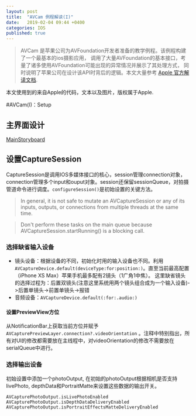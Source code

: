 ```yaml
---
layout: post
title:  "AVCam 例程解读(I)"
date:   2019-02-04 09:44 +0400
categories: IOS
published: true
---
```


>AVCam 是苹果公司为AVFoundation开发者准备的教学例程。该例程构建了一个最基本的ios摄影应用，
调用了大量AVFoundation的基本接口，考量了诸多使用AVFoundation可能出现的异常情况并展示了其处理方式，
同时说明了苹果公司在设计该API时背后的逻辑。本文大量参考
[Apple 官方解读文档](https://developer.apple.com/documentation/avfoundation/cameras_and_media_capture/avcam_building_a_camera_app).

本文使用到的来自Apple的代码，文本以及图片，版权属于Apple.

#AVCam(I)：Setup

## 主界面设计
[MainStoryboard](/_posts/assets/avcam/mainstoryboard.png)

## 设置CaptureSession
CaptureSession是调用IOS多媒体接口的核心，session管理connection对象，connection管理多个input和ouput对象。session还保留sessionQueue，对拍摄管道命令进行调度。`configureSession()`是初始设置的关键方法。

> In general, it is not safe to mutate an AVCaptureSession or any of its inputs, outputs, or connections from multiple threads at the same time.

> Don't perform these tasks on the main queue because AVCaptureSession.startRunning() is a blocking call.

### 选择缺省输入设备
- 镜头设备：根据设备的不同，初始化时用的输入设备也不同。利用`AVCaptureDevice.default(deviceType:for:position:)`。直至当前最高配置（iPhone XS Max）苹果手机最多配有2镜头（1广角1中焦）。
这里缺省镜头的选择过程为：后置双镜头(注意这里系统用两个镜头组合成为一个输入设备)->后置单镜头->前置单镜头->报错
- 音频设备：`AVCaptureDevice.default(:for:.audio:)`


#### 设置PreviewView方位
从NotificationBar上获取当前方位并赋予`AVCapturePreviewLayer.connection?.videoOrientation`
。注释中特别指出，所有对UI的修改都需要放在主线程中，对videoOrientation的修改不需要放在serialQueue中进行。


### 选择输出设备
初始设置中添加一个photoOutput, 在初始的photoOutput根据相机是否支持livePhoto, depthData和PortraitMatte来设置这些数据的输出开关。
```
AVCapturePhotoOutput.isLivePhotoEnabled
AVCapturePhotoOutput.isDepthDataDeliveryEnabled
AVCapturePhotoOutput.isPortraitEffectsMatteDeliveryEnabled
```
